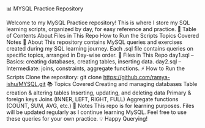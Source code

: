 📊 MYSQL Practice Repository

Welcome to my MySQL Practice repository!
This is where I store my SQL learning scripts, organized by day, for easy reference and practice.
📌 Table of Contents
About
Files in This Repo
How to Run the Scripts
Topics Covered
Notes
📖 About
This repository contains MySQL queries and exercises created during my SQL learning journey.
Each .sql file contains queries on specific topics, arranged in Day-wise order.
📂 Files in This Repo
day1.sql – Basics: creating databases, creating tables, inserting data.
day2.sql – Intermediate: joins, constraints, aggregate functions.
⚡ How to Run the Scripts
Clone the repository:
git clone https://github.com/ramya-ishu/MYSQL.git 
📚 Topics Covered
Creating and managing databases
Table creation & altering tables
Inserting, updating, and deleting data
Primary & foreign keys
Joins (INNER, LEFT, RIGHT, FULL)
Aggregate functions (COUNT, SUM, AVG, etc.)
📝 Notes
This repo is for learning purposes.
Files will be updated regularly as I continue learning MySQL.
Feel free to use these queries for your own practice.
💡 Happy Querying!
